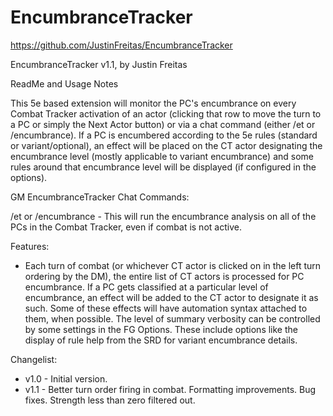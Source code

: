 # EncumbranceTracker

https://github.com/JustinFreitas/EncumbranceTracker

EncumbranceTracker v1.1, by Justin Freitas

ReadMe and Usage Notes

This 5e based extension will monitor the PC's encumbrance on every Combat Tracker activation of an actor (clicking that row to move the turn to a PC or simply the Next Actor button) or via a chat command (either /et or /encumbrance).  If a PC is encumbered according to the 5e rules (standard or variant/optional), an effect will be placed on the CT actor designating the encumbrance level (mostly applicable to variant encumbrance) and some rules around that encumbrance level will be displayed (if configured in the options).

GM EncumbranceTracker Chat Commands:

/et or /encumbrance - This will run the encumbrance analysis on all of the PCs in the Combat Tracker, even if combat is not active.

Features:
- Each turn of combat (or whichever CT actor is clicked on in the left turn ordering by the DM), the entire list of CT actors is processed for PC encumbrance.  If a PC gets classified at a particular level of encumbrance, an effect will be added to the CT actor to designate it as such.  Some of these effects will have automation syntax attached to them, when possible.  The level of summary verbosity can be controlled by some settings in the FG Options.  These include options like the display of rule help from the SRD for variant encumbrance details.


Changelist:
- v1.0 - Initial version.
- v1.1 - Better turn order firing in combat.  Formatting improvements.  Bug fixes.  Strength less than zero filtered out.
